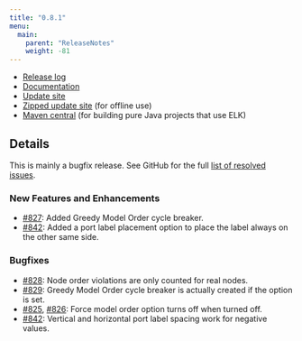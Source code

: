 ```yaml
---
title: "0.8.1"
menu:
  main:
    parent: "ReleaseNotes"
    weight: -81
---
```


* [Release log](https://projects.eclipse.org/projects/modeling.elk/releases/0.8.1)
* [Documentation](https://download.eclipse.org/elk/updates/releases/0.8.1/elk-0.8.1-docs.zip)
* [Update site](https://download.eclipse.org/elk/updates/releases/0.8.1/)
* [Zipped update site](https://download.eclipse.org/elk/updates/releases/0.8.1/elk-0.8.1.zip) (for offline use)
* [Maven central](https://repo.maven.apache.org/maven2/org/eclipse/elk/) (for building pure Java projects that use ELK)



## Details

This is mainly a bugfix release. See GitHub for the full [list of resolved issues](https://github.com/eclipse/elk/milestone/17?closed=1).


### New Features and Enhancements

* [#827](https://github.com/eclipse/elk/pull/827): Added Greedy Model Order cycle breaker.
* [#842](https://github.com/eclipse/elk/pull/842): Added a port label placement option to place the label always on the other same side.


### Bugfixes

* [#828](https://github.com/eclipse/elk/pull/828): Node order violations are only counted for real nodes.
* [#829](https://github.com/eclipse/elk/pull/829): Greedy Model Order cycle breaker is actually created if the option is set.
* [#825](https://github.com/eclipse/elk/pull/825), [#826](https://github.com/eclipse/elk/issues/826): Force model order option turns off when turned off.
* [#842](https://github.com/eclipse/elk/pull/842): Vertical and horizontal port label spacing work for negative values.
